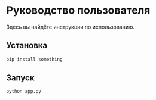 # Руководство пользователя

Здесь вы найдёте инструкции по использованию.

## Установка

```bash
pip install something
```

## Запуск

```bash
python app.py
```
